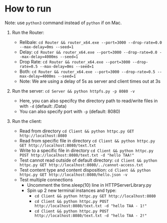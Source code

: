 # How to run
Note: use `python3` command instead of `python` if on Mac.


1. Run the Router: 
    - Relibale: `cd Router && router_x64.exe --port=3000 --drop-rate=0.0 --max-delay=0ms --seed=1`
    - Delay: `cd Router && router_x64.exe --port=3000 --drop-rate=0.0 --max-delay=4000ms --seed=1`
    - Drop Rate: `cd Router && router_x64.exe --port=3000 --drop-rate=0.5 --max-delay=0ms --seed=1`
    - Both: `cd Router && router_x64.exe --port=3000 --drop-rate=0.5 --max-delay=4000ms --seed=1`
    - Note: We are using a delay of 5s as server and client times out at 3s

2. Run the server: `cd Server && python httpfs.py -p 8080 -v`
    - Here, you can also specifcy the directory path to read/write files in with `-d` (default: /Data)
    - You can also specify port with `-p` (default: 8080)

3. Run the client: 
    - Read from directory `cd Client && python httpc.py GET http://localhost:8080`
    - Read from specific file in directory `cd Client && python httpc.py GET http://localhost:8080/text.txt`
    - Write to a specific file in directory `cd Client && python httpc.py POST http://localhost:8080/text.txt -d "hello TAA!"`
    - Test cannot read outside of default directory: `cd Client && python httpc.py GET http://localhost:8080/../cannot-access.txt`
    - Test content type and content disposition: `cd Client && python httpc.py GET http://localhost:8080/hello.json -v`
    - Test multiple connections
        - Uncomment the time.sleep(10) line in HTTPServerLibrary.py
        - Spin up 2 new terminal instances and type:
            - `cd Client && python httpc.py GET http://localhost:8080`
            - `cd Client && python httpc.py POST http://localhost:8080/text.txt -d "hello TAA - 1!"`
            - `cd Client && python httpc.py POST http://localhost:8080/text.txt -d "hello TAA - 2!"`